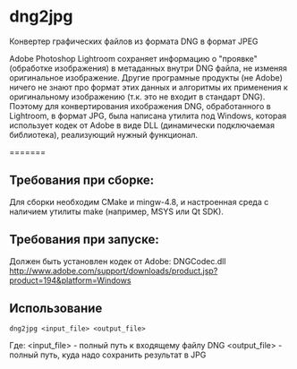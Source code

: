 dng2jpg
=======

Конвертер графических файлов из формата DNG в формат JPEG

Adobe Photoshop Lightroom сохраняет информацию о "проявке" (обработке
изображения) в метаданных внутри DNG файла,
не изменяя оригинальное изображение. Другие програмные продукты (не Adobe)
ничего не знают про формат этих данных
и алгоритмы их применения к оригинальному изображению (т.к. это не входит в
стандарт DNG). Поэтому для конвертирования
ихображения DNG, обработанного в Lightroom, в формат JPG,  была написана
утилита под Windows, которая использует кодек
от Adobe в виде DLL (динамически подключаемая библиотека), реализующий нужный
функционал.

=======

Требования при сборке:
-----------

Для сборки необходим CMake и mingw-4.8, и настроенная среда с наличием утилиты make (например, MSYS или Qt SDK).


Требования при запуске:
-----------

Должен быть установлен кодек от Adobe: DNGCodec.dll http://www.adobe.com/support/downloads/product.jsp?product=194&platform=Windows

Использование
-----------

```
dng2jpg <input_file> <output_file>
```

Где:
<input_file> - полный путь к входящему файлу DNG
<output_file> - полный путь, куда надо сохранить результат в JPG
